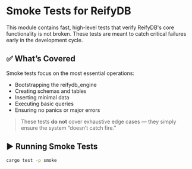 # Smoke Tests for ReifyDB

This module contains fast, high-level tests that verify ReifyDB's core functionality is not broken.
These tests are meant to catch critical failures early in the development cycle.

## ✅ What’s Covered

Smoke tests focus on the most essential operations:

- Bootstrapping the reifydb_engine
- Creating schemas and tables
- Inserting minimal data
- Executing basic queries
- Ensuring no panics or major errors

> These tests **do not** cover exhaustive edge cases — they simply ensure the system “doesn’t catch
> fire.”

## ▶️ Running Smoke Tests

```bash
cargo test -p smoke
```